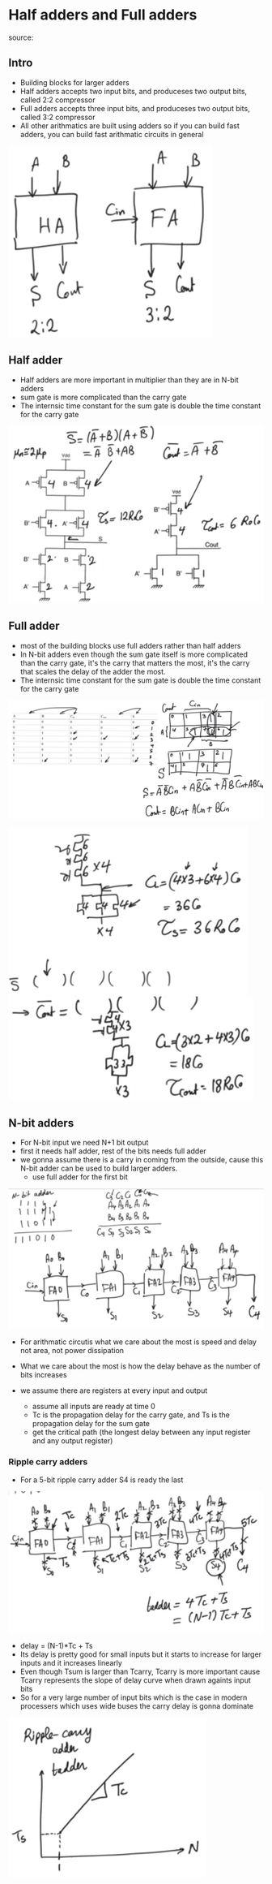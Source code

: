 # Half adders and Full adders
source:

## Intro
- Building blocks for larger adders
- Half adders accepts two input bits, and produceses two output bits, called 2:2 compressor
- Full adders accepts three input bits, and produceses two output bits, called 3:2 compressor
- All other arithmatics are built using adders so if you can build fast adders, you can build fast arithmatic circuits in general
 
![half-full-adders](imgs/adders/half-full-adders.png)

## Half adder
- Half adders are more important in multiplier than they are in N-bit adders
- sum gate is more complicated than the carry gate 
- The internsic time constant for the sum gate is double the time constant for the carry gate

![half-full-adders](imgs/adders/cmos-half-adder.png)

## Full adder
- most of the building blocks use full adders rather than half adders
- In N-bit adders even though the sum gate itself is more complicated than the carry gate, it's the carry that matters the most, it's the carry that scales the delay of the adder the most.
- The internsic time constant for the sum gate is double the time constant for the carry gate

![full-adder-kmap-truth-table](imgs/adders/full-adder-kmap-truth-table.png)

![full-adder-cmos-sum](imgs/adders/full-adder-cmos-sum.png)
![full-adder-cmos-carry](imgs/adders/full-adder-cmos-carry.png)

## N-bit adders
- For N-bit input we need N+1 bit output
- first it needs half adder, rest of the bits needs full adder
- we gonna assume there is a carry in coming from the outside, cause this N-bit adder can be used to build larger adders.
    - use full adder for the first bit

![N-bit-adder](imgs/adders/N-bit-adder.png)

- For arithmatic circutis what we care about the most is speed and delay not area, not power dissipation  
- What we care about the most is how the delay behave as the number of bits increases 

- we assume there are registers at every input and output
    - assume all inputs are ready at time 0 
    - Tc is the propagation delay for the carry gate, and Ts is the propagation delay for the sum gate
    - get the critical path (the longest delay between any input register and any output register)

### Ripple carry adders

- For a 5-bit ripple carry adder S4 is ready the last 

![ripple-carry-adder](imgs/adders/ripple-carry-adder.png)

- delay = (N-1)*Tc + Ts 
- Its delay is pretty good for small inputs but it starts to increase for larger inputs and it increases linearly 
- Even though Tsum is larger than Tcarry, Tcarry is more important cause Tcarry represents the slope of delay curve when drawn againts input bits
- So for a very large number of input bits which is the case in modern processers which uses wide buses the carry delay is gonna dominate

![ripple-carry-adder](imgs/adders/ripple-carry-adder-delay-slope.png)

